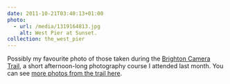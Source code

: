 ```yaml
---
date: 2011-10-21T03:40:13+01:00
photo:
  - url: /media/1319164813.jpg
    alt: West Pier at Sunset.
collection: the_west_pier
---
```

Possibly my favourite photo of those taken during the [Brighton Camera Trail][1], a short afternoon-long photography course I attended last month. You can see [more photos from the trail here][2].

[1]: http://www.cameratrails.com/photography-courses-brighton
[2]: https://www.flickr.com/photos/paulrobertlloyd/sets/72157627785545113/
